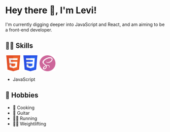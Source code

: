 # Hey there 👋, I'm Levi!

I'm currently digging deeper into JavaScript and React, and am aiming to be a front-end developer.

## 👨‍💻 Skills
<a href="https://developer.mozilla.org/en-US/docs/Glossary/HTML5" target="_blank" rel="noreferrer" title="HTML5"><img src="https://raw.githubusercontent.com/law973/law973/98c6fad6110dab5657fec66b17d3443b28c8808b/HTML5_Badge.svg" width="50" height="50" alt="HTML5 Badge" /></a>
<a href="https://developer.mozilla.org/en-US/docs/Glossary/CSS" target="_blank" rel="noreferrer" title="CSS3"><img src="https://raw.githubusercontent.com/law973/law973/main/CSS3_Badge.svg" width="50" height="50" alt="CSS3 Badge" /></a>
<a href="https://sass-lang.com/" target="_blank" rel="noreferrer" title="Sass"><img src="https://raw.githubusercontent.com/law973/law973/main/Sass_Logo.svg" width="50" height="50" alt="Sass Logo" /></a>
- JavaScript

## 🎨 Hobbies
- 🍳 Cooking
- 🎸 Guitar
- 🏃‍♂️ Running
- 🏋️‍♂️ Weightlifting

